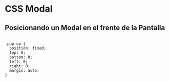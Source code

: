 # CSS Modal

## Posicionando un Modal en el frente de la Pantalla

~~~

.pop-up {
  position: fixed;
  top: 0;
  bottom: 0;
  left: 0;
  right: 0;
  margin: auto;
}

~~~
